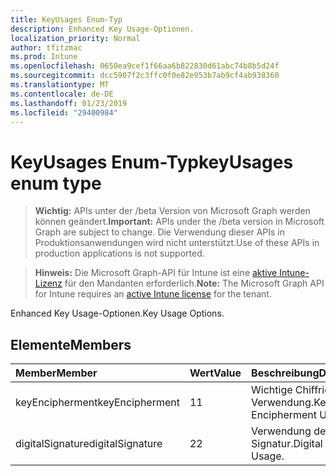 ```yaml
---
title: KeyUsages Enum-Typ
description: Enhanced Key Usage-Optionen.
localization_priority: Normal
author: tfitzmac
ms.prod: Intune
ms.openlocfilehash: 0650ea9cef1f66aa6b822830d61abc74b8b5d24f
ms.sourcegitcommit: dcc5907f2c3ffc0f0e82e953b7ab9cf4ab938360
ms.translationtype: MT
ms.contentlocale: de-DE
ms.lasthandoff: 01/23/2019
ms.locfileid: "29400984"
---
```

# <a name="keyusages-enum-type"></a><span data-ttu-id="89be9-103">KeyUsages Enum-Typ</span><span class="sxs-lookup"><span data-stu-id="89be9-103">keyUsages enum type</span></span>

> <span data-ttu-id="89be9-104">**Wichtig:** APIs unter der /beta Version von Microsoft Graph werden können geändert.</span><span class="sxs-lookup"><span data-stu-id="89be9-104">**Important:** APIs under the /beta version in Microsoft Graph are subject to change.</span></span> <span data-ttu-id="89be9-105">Die Verwendung dieser APIs in Produktionsanwendungen wird nicht unterstützt.</span><span class="sxs-lookup"><span data-stu-id="89be9-105">Use of these APIs in production applications is not supported.</span></span>

> <span data-ttu-id="89be9-106">**Hinweis:** Die Microsoft Graph-API für Intune ist eine [aktive Intune-Lizenz](https://go.microsoft.com/fwlink/?linkid=839381) für den Mandanten erforderlich.</span><span class="sxs-lookup"><span data-stu-id="89be9-106">**Note:** The Microsoft Graph API for Intune requires an [active Intune license](https://go.microsoft.com/fwlink/?linkid=839381) for the tenant.</span></span>

<span data-ttu-id="89be9-107">Enhanced Key Usage-Optionen.</span><span class="sxs-lookup"><span data-stu-id="89be9-107">Key Usage Options.</span></span>

## <a name="members"></a><span data-ttu-id="89be9-108">Elemente</span><span class="sxs-lookup"><span data-stu-id="89be9-108">Members</span></span>
|<span data-ttu-id="89be9-109">Member</span><span class="sxs-lookup"><span data-stu-id="89be9-109">Member</span></span>|<span data-ttu-id="89be9-110">Wert</span><span class="sxs-lookup"><span data-stu-id="89be9-110">Value</span></span>|<span data-ttu-id="89be9-111">Beschreibung</span><span class="sxs-lookup"><span data-stu-id="89be9-111">Description</span></span>|
|:---|:---|:---|
|<span data-ttu-id="89be9-112">keyEncipherment</span><span class="sxs-lookup"><span data-stu-id="89be9-112">keyEncipherment</span></span>|<span data-ttu-id="89be9-113">1</span><span class="sxs-lookup"><span data-stu-id="89be9-113">1</span></span>|<span data-ttu-id="89be9-114">Wichtige Chiffrierung Verwendung.</span><span class="sxs-lookup"><span data-stu-id="89be9-114">Key Encipherment Usage.</span></span>|
|<span data-ttu-id="89be9-115">digitalSignature</span><span class="sxs-lookup"><span data-stu-id="89be9-115">digitalSignature</span></span>|<span data-ttu-id="89be9-116">2</span><span class="sxs-lookup"><span data-stu-id="89be9-116">2</span></span>|<span data-ttu-id="89be9-117">Verwendung der digitalen Signatur.</span><span class="sxs-lookup"><span data-stu-id="89be9-117">Digital Signature Usage.</span></span>|




